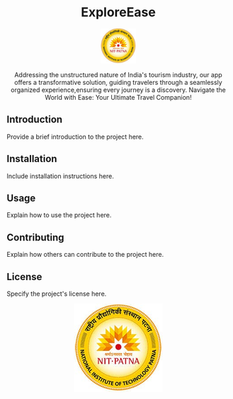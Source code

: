 <h1 align="center">ExploreEase</h1>

<p align="center">
  <img src="https://github.com/adityakunwar1511/PROreadme/blob/main/nit%20logo.jpg" alt="Logo" width="80" height="80">
</p>

<p align="center">
  Addressing the unstructured nature of India's tourism industry, our app offers a transformative solution, guiding travelers through a seamlessly organized experience,ensuring every journey is a discovery.
  Navigate the World with Ease: Your Ultimate Travel Companion! 
</p>

## Introduction

Provide a brief introduction to the project here.

## Installation

Include installation instructions here.

## Usage

Explain how to use the project here.

## Contributing

Explain how others can contribute to the project here.

## License

Specify the project's license here.

<p align="center">
  <img src="https://github.com/adityakunwar1511/PROreadme/blob/main/nit%20logo.jpg" alt="Screenshot">
</p>

